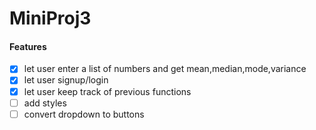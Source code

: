 # MiniProj3

#### Features
- [x] let user enter a list of numbers and get mean,median,mode,variance
- [x] let user signup/login
- [x] let user keep track of previous functions 
- [ ] add styles
- [ ] convert dropdown to buttons
